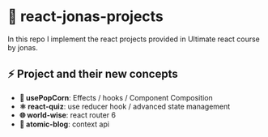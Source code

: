 # 🚀 react-jonas-projects

In this repo I implement the react projects provided in
Ultimate react course by jonas.

## ⚡ Project and their new concepts

- **🍿 usePopCorn**: Effects / hooks / Component Composition
- **⚛️ react-quiz**: use reducer hook / advanced state management
- **🌐 world-wise**: react router 6
- **🔸 atomic-blog**: context api

